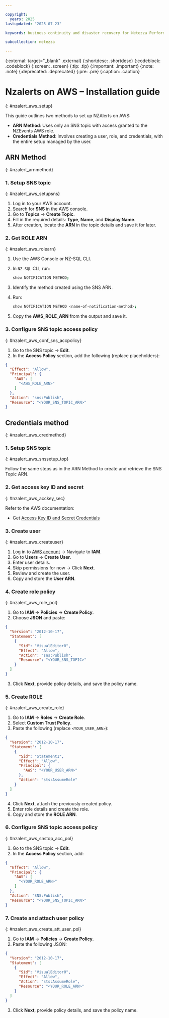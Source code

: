 ```yaml
---

copyright:
  years: 2025
lastupdated: "2025-07-23"

keywords: business continuity and disaster recovery for Netezza Performance Server as a Service, business continuity, disaster recovery,

subcollection: netezza

---
```

{:external: target="_blank" .external}
{:shortdesc: .shortdesc}
{:codeblock: .codeblock}
{:screen: .screen}
{:tip: .tip}
{:important: .important}
{:note: .note}
{:deprecated: .deprecated}
{:pre: .pre}
{:caption: .caption}

# Nzalerts on AWS – Installation guide
{: #nzalert_aws_setup}

This guide outlines two methods to set up NZAlerts on AWS:

- **ARN Method**: Uses only an SNS topic with access granted to the NZEvents AWS role.
- **Credentials Method**: Involves creating a user, role, and credentials, with the entire setup managed by the user.

## ARN Method
{: #nzalert_arnmethod}

### 1. Setup SNS topic
{: #nzalert_aws_setupsns}

1. Log in to your AWS account.
2. Search for **SNS** in the AWS console.
3. Go to **Topics** → **Create Topic**.
4. Fill in the required details: **Type**, **Name**, and **Display Name**.
5. After creation, locate the **ARN** in the topic details and save it for later.

### 2. Get ROLE ARN
{: #nzalert_aws_rolearn}

1. Use the AWS Console or NZ-SQL CLI.
2. In `NZ-SQL` CLI, run:

   ```bash
   show NOTIFICATION METHOD;
   ```

3. Identify the method created using the SNS ARN.
4. Run:

   ```bash
   show NOTIFICATION METHOD <name-of-notification-method>;
   ```

5. Copy the **AWS_ROLE_ARN** from the output and save it.

### 3. Configure SNS topic access policy
{: #nzalert_aws_conf_sns_accpolicy}

1. Go to the SNS topic → **Edit**.
2. In the **Access Policy** section, add the following (replace placeholders):

```json
{
  "Effect": "Allow",
  "Principal": {
    "AWS": [
      "<AWS_ROLE_ARN>"
    ]
  },
  "Action": "sns:Publish",
  "Resource": "<YOUR_SNS_TOPIC_ARN>"
}
```

## Credentials method
{: #nzalert_aws_credmethod}

### 1. Setup SNS topic
{: #nzalert_aws_snssetup_top}

Follow the same steps as in the ARN Method to create and retrieve the SNS Topic ARN.

### 2. Get access key ID and secret
{: #nzalert_aws_acckey_sec}

Refer to the AWS documentation:
- Get [Access Key ID and Secret Credentials](https://docs.aws.amazon.com/cli/latest/userguide/cli-authentication-user.html#cli-authentication-user-get)

### 3. Create user
{: #nzalert_aws_createuser}

1. Log in to [AWS account](https://docs.aws.amazon.com/cli/latest/userguide/cli-authentication-user.html#cli-authentication-user-create) → Navigate to **IAM**.
2. Go to **Users** → **Create User**.
3. Enter user details.
4. Skip permissions for now → Click **Next**.
5. Review and create the user.
6. Copy and store the **User ARN**.

### 4. Create role policy
{: #nzalert_aws_role_pol}

1. Go to **IAM** → **Policies** → **Create Policy**.
2. Choose **JSON** and paste:

```json
{
  "Version": "2012-10-17",
  "Statement": [
    {
      "Sid": "VisualEditor0",
      "Effect": "Allow",
      "Action": "sns:Publish",
      "Resource": "<YOUR_SNS_TOPIC>"
    }
  ]
}
```

3. Click **Next**, provide policy details, and save the policy name.

### 5. Create ROLE
{: #nzalert_aws_create_role}

1. Go to **IAM** → **Roles** → **Create Role**.
2. Select **Custom Trust Policy**.
3. Paste the following (replace `<YOUR_USER_ARN>`):

```json
{
  "Version": "2012-10-17",
  "Statement": [
    {
      "Sid": "Statement1",
      "Effect": "Allow",
      "Principal": {
        "AWS": "<YOUR_USER_ARN>"
      },
      "Action": "sts:AssumeRole"
    }
  ]
}
```

4. Click **Next**, attach the previously created policy.
5. Enter role details and create the role.
6. Copy and store the **ROLE ARN**.

### 6. Configure SNS topic access policy
{: #nzalert_aws_snstop_acc_pol}

1. Go to the SNS topic → **Edit**.
2. In the **Access Policy** section, add:

```json
{
  "Effect": "Allow",
  "Principal": {
    "AWS": [
      "<YOUR_ROLE_ARN>"
    ]
  },
  "Action": "SNS:Publish",
  "Resource": "<YOUR_SNS_TOPIC_ARN>"
}
```

### 7. Create and attach user policy
{: #nzalert_aws_create_att_user_pol}

1. Go to **IAM** → **Policies** → **Create Policy**.
2. Paste the following JSON:

```json
{
  "Version": "2012-10-17",
  "Statement": [
    {
      "Sid": "VisualEditor0",
      "Effect": "Allow",
      "Action": "sts:AssumeRole",
      "Resource": "<YOUR_ROLE_ARN>"
    }
  ]
}
```

3. Click **Next**, provide policy details, and save the policy name.
